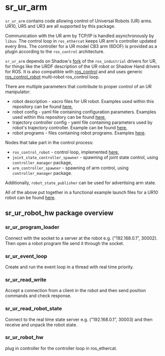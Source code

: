 # sr_ur_arm

`sr_ur_arm` contains code allowing control of Universal Robots (UR) arms. UR10, UR5 and UR3 are all supported by this package.

Communication with the UR arm by TCP/IP is handled asynchronously by `libuv`. The control loop in `ros_ethercat` keeps UR arm's controller updated every 8ms. The controller for a UR model CB3 arm (6DOF) is provided as a plugin according to the `ros_control` architecture.

`sr_ur_arm` depends on Shadow's [fork](https://github.com/shadow-robot/universal_robot.git) of the `ros_industrial` drivers for UR, for things like the URDF description of the UR robot or Shadow Hand drivers for ROS. It is also compatible with [ros_control](https://github.com/ros-controls/ros_control) and and uses generic [ros_control_robot](https://github.com/shadow-robot/ros_control_robot) multi-robot ros_control loop.

There are multiple parameters that contribute to proper control of an UR manipulator:
* robot description - xacro files for UR robot. Examples used within this repository can be found [here](https://github.com/shadow-robot/sr_ur_arm/tree/kinetic-devel/sr_ur_launch/description),
* robot config - yaml file containing configuration parameters. Examples used within this repository can be found [here](https://github.com/shadow-robot/sr_ur_arm/tree/kinetic-devel/sr_ur_robot_hw/config),
* trajectory controller config - yaml file containing parameters used by robot's trajectory controller. Example can be found [here](https://github.com/shadow-robot/sr_ur_arm/tree/kinetic-devel/sr_ur_robot_hw/config),
* robot programs - files containing robot programs. Examples [here](https://github.com/shadow-robot/sr_ur_arm/blob/kinetic-devel/sr_ur_bringup/robot_programs/ur_robot_program).

Nodes that take part in the control process:
* `ros_control_robot` - control loop, implemented [here](https://github.com/shadow-robot/ros_control_robot),
* `joint_state_controller_spawner` - spawning of joint state control, using `controller_manager` package,
* `arm_controller_spawner`  - spawning of arm control, using `controller_manager` package.

Additionally, `robot_state_publisher` can be used for advertising arm state.

All of the above put together in a functional example launch files for a UR10 robot can be found [here](https://github.com/shadow-robot/sr_ur_arm/tree/kinetic-devel/sr_ur_launch/launch).

## sr_ur_robot_hw package overview

### sr_ur_program_loader

Connect with the socket to a server at the robot e.g. ("192.168.0.1", 30002). Then open a robot program file send it through the socket.

### sr_ur_event_loop
Create and run the event loop in a thread with real time priority. 

### sr_ur_read_write
Accept a connection from a client in the robot and then send position commands and check response.

### sr_ur_read_robot_state
Connect to the real time state server e.g. ("192.168.0.1", 30003) and then receive and unpack the robot state.

### sr_ur_robot_hw
plug in controller for the controller loop in ros_ethercat.
